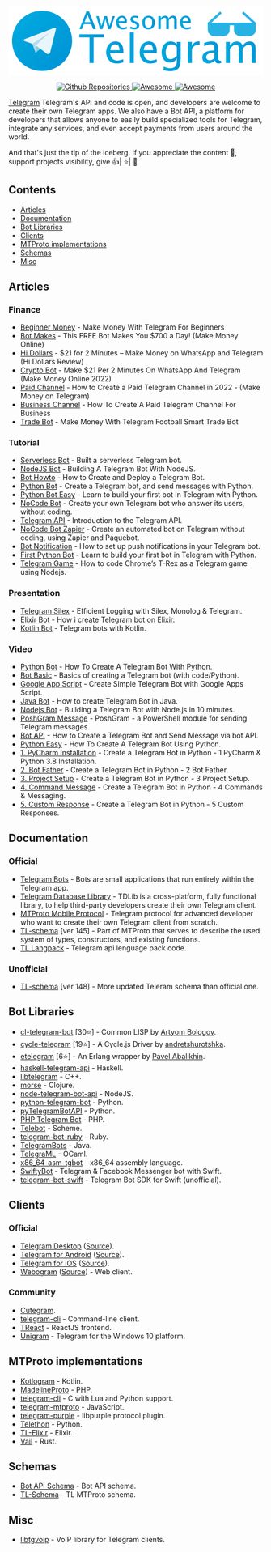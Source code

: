 [<img src="https://github.com/flutegram/awesome-telegram/blob/main/github_header.png?raw=true" align="center" width="850">](https://telegram.org/)


<p align="center">
  <a href="https://github.com/search?q=telegram&type=Repositories">
    <img alt="Github Repositories" src="https://img.shields.io/badge/Repos-116683-brightgreen.svg" />
  </a>
  <a href="https://github.com/sindresorhus/awesome">
    <img alt="Awesome" src="https://cdn.rawgit.com/sindresorhus/awesome/d7305f38d29fed78fa85652e3a63e154dd8e8829/media/badge.svg" />
  </a>
   <a href="https://twitter.com/telegram">
    <img alt="Awesome" src="https://img.shields.io/twitter/url/https/twitter.com/telegram.svg?style=social&label=Follow%20%40telegram" />
  </a>
</p>


<a href="https://telegram.org/">Telegram</a> Telegram's API and code is open, and developers are welcome to create their own Telegram apps. We also have a Bot API, a platform for developers that allows anyone to easily build specialized tools for Telegram, integrate any services, and even accept payments from users around the world.

And that's just the tip of the iceberg.
If you appreciate the content 📖, support projects visibility, give 👍| ⭐| 👏


## Contents

- [Articles](#articles)
- [Documentation](#documentation)
- [Bot Libraries](#bot-libraries)
- [Clients](#clients)
- [MTProto implementations](#mtproto-implementations)
- [Schemas](#schemas)
- [Misc](#misc)

## Articles

### Finance
- [Beginner Money](https://www.youtube.com/watch?v=e_oWfumKPgk) - Make Money With Telegram For Beginners
- [Bot Makes](https://www.youtube.com/watch?v=M9YKeor__8A) - This FREE Bot Makes You $700 a Day! (Make Money Online)
- [Hi Dollars](https://www.youtube.com/watch?v=vJmFUXw8p40) - $21 for 2 Minutes – Make Money on WhatsApp and Telegram (Hi Dollars Review)
- [Crypto Bot](https://www.youtube.com/watch?v=I9HEllHja5A) - Make $21 Per 2 Minutes On WhatsApp And Telegram (Make Money Online 2022)
- [Paid Channel](https://www.youtube.com/watch?v=ReKqbkeJfV8) - How to Create a Paid Telegram Channel in 2022 - (Make Money on Telegram)
- [Business Channel](https://www.youtube.com/watch?v=Hd2eDkP-238) - How To Create A Paid Telegram Channel For Business
- [Trade Bot](https://www.youtube.com/watch?v=zzIBNSSHKQA) - Make Money With Telegram Football Smart Trade Bot

### Tutorial
- [Serverless Bot](https://medium.com/free-code-camp/how-to-build-a-server-less-telegram-bot-227f842f4706) - Built a serverless Telegram bot.
- [NodeJS Bot](https://codingwithmanny.medium.com/building-a-telegram-bot-with-nodejs-46660f05b42f) - Building A Telegram Bot With NodeJS.
- [Bot Howto](https://medium.com/hackernoon/how-to-create-and-deploy-a-telegram-bot-2addd8aec6b4) - How to Create and Deploy a Telegram Bot.
- [Python Bot](https://medium.com/@ManHay_Hong/how-to-create-a-telegram-bot-and-send-messages-with-python-4cf314d9fa3e) - Create a Telegram bot, and send messages with Python.
- [Python Bot Easy](https://medium.com/free-code-camp/learn-to-build-your-first-bot-in-telegram-with-python-4c99526765e4) - Learn to build your first bot in Telegram with Python.
- [NoCode Bot](https://medium.com/chatfuel-blog/how-to-create-your-own-telegram-bot-who-answer-its-users-without-coding-996de337f019) - Create your own Telegram bot who answer its users, without coding.
- [Telegram API](https://towardsdatascience.com/introduction-to-the-telegram-api-b0cd220dbed2) - Introduction to the Telegram API.
- [NoCode Bot Zapier](https://medium.com/chatfuel-blog/how-to-create-an-automated-bot-on-telegram-without-coding-using-zapier-and-paquebot-5a635a3b867b) - Create an automated bot on Telegram without coding, using Zapier and Paquebot.
- [Bot Notification](https://www.freecodecamp.org/news/telegram-push-notifications-58477e71b2c2/) - How to set up push notifications in your Telegram bot.
- [First Python Bot](https://www.freecodecamp.org/news/learn-to-build-your-first-bot-in-telegram-with-python-4c99526765e4/) - Learn to build your first bot in Telegram with Python.
- [Telegram Game](https://www.freecodecamp.org/news/how-to-code-chromes-t-rex-as-a-telegram-game-using-node-js-cbcf42f76f4b/) - How to code Chrome’s T-Rex as a Telegram game using Nodejs.

### Presentation
- [Telegram Silex](https://speakerdeck.com/ramcoelho/efficient-logging-with-silex-monolog-and-telegram) - Efficient Logging with Silex, Monolog & Telegram.
- [Elixir Bot](https://speakerdeck.com/rastopyr/how-i-create-telegram-bot-on-elixir) - How i create Telegram bot on Elixir.
- [Kotlin Bot](https://speakerdeck.com/vjgarcia/telegram-bots-with-kotlin) - Telegram bots with Kotlin.

### Video
- [Python Bot](https://www.youtube.com/watch?v=NwBWW8cNCP4) - How To Create A Telegram Bot With Python.
- [Bot Basic](https://www.youtube.com/watch?v=RD3SyYHDQpo) - Basics of creating a Telegram bot (with code/Python).
- [Google App Script](https://www.youtube.com/watch?v=EGL1JaNoMME) - Create Simple Telegram Bot with Google Apps Script.
- [Java Bot](https://www.youtube.com/watch?v=XjOnp8TVNSQ) - How to create Telegram Bot in Java.
- [Nodejs Bot](https://www.youtube.com/watch?v=IlsygSzikOQ) - Building a Telegram Bot with Node.js in 10 minutes.
- [PoshGram Message](https://www.youtube.com/watch?v=OfyRVl7YThw) - PoshGram - a PowerShell module for sending Telegram messages.
- [Bot API](https://www.youtube.com/watch?v=UhZtrhV7t3U) - How to Create a Telegram Bot and Send Message via bot API.
- [Python Easy](https://www.youtube.com/watch?v=227uk4kDTM8) - How To Create A Telegram Bot Using Python.
- [1. PyCharm Installation](https://www.youtube.com/watch?v=YNY1OGnhSow) - Create a Telegram Bot in Python - 1 PyCharm & Python 3.8 Installation.
- [2. Bot Father](https://www.youtube.com/watch?v=URPIZZNr_2M) - Create a Telegram Bot in Python - 2 Bot Father.
- [3. Project Setup](https://www.youtube.com/watch?v=8nm1LJIijc0) - Create a Telegram Bot in Python - 3 Project Setup.
- [4. Command Message](https://www.youtube.com/watch?v=50npIbrXmnI) - Create a Telegram Bot in Python - 4 Commands & Messaging.
- [5. Custom Response](https://www.youtube.com/watch?v=-W25XN3F0IY) - Create a Telegram Bot in Python - 5 Custom Responses.

## Documentation

### Official
- [Telegram Bots](https://core.telegram.org/bots/api) - Bots are small applications that run entirely within the Telegram app.
- [Telegram Database Library](https://core.telegram.org/tdlib) - TDLib is a cross-platform, fully functional library, to help third-party developers create their own Telegram client.
- [MTProto Mobile Protocol](https://core.telegram.org/mtproto) - Telegram protocol for advanced developer who want to create their own Telegram client from scratch.
- [TL-schema](https://core.telegram.org/schema) [ver 145] - Part of MTProto that serves to describe the used system of types, constructors, and existing functions.
- [TL Langpack](https://translations.telegram.org/) - Telegram api lenguage pack code.

### Unofficial
- [TL-schema](https://github.com/tdlib/td/blob/master/td/generate/scheme/telegram_api.tl) [ver 148] - More updated Teleram schema than official one.

## Bot Libraries
- [cl-telegram-bot](https://github.com/40ants/cl-telegram-bot) [30⭐] - Common LISP by [Artyom Bologov](https://github.com/aartaka).
- [cycle-telegram](https://github.com/goodmind/cycle-telegram) [19⭐] - A Cycle.js Driver by [andretshurotshka](https://github.com/goodmind).
- [etelegram](https://github.com/tnt-dev/etelegram) [6⭐] - An Erlang wrapper by [Pavel Abalikhin](https://github.com/tnt-dev).
- [haskell-telegram-api](http://github.com/klappvisor/haskell-telegram-api) - Haskell.
- [libtelegram](https://github.com/slowriot/libtelegram) - C++.
- [morse](https://github.com/Otann/morse) - Clojure.
- [node-telegram-bot-api](https://github.com/yagop/node-telegram-bot-api) - NodeJS.
- [python-telegram-bot](https://github.com/python-telegram-bot/python-telegram-bot) - Python.
- [pyTelegramBotAPI](https://github.com/eternnoir/pyTelegramBotAPI/) - Python.
- [PHP Telegram Bot](https://github.com/php-telegram-bot/core) - PHP.
- [Telebot](https://github.com/KnairdA/Telebot) - Scheme.
- [telegram-bot-ruby](https://github.com/atipugin/telegram-bot-ruby) - Ruby.
- [TelegramBots](https://github.com/rubenlagus/TelegramBots) - Java.
- [TelegraML](https://github.com/nv-vn/TelegraML) - OCaml.
- [x86_64-asm-tgbot](https://github.com/StefanoBelli/x86_64-asm-tgbot) - x86_64 assembly language.
- [SwiftyBot](https://github.com/FabrizioBrancati/SwiftyBot) - Telegram & Facebook Messenger bot with Swift.
- [telegram-bot-swift](https://github.com/zmeyc/telegram-bot-swift) - Telegram Bot SDK for Swift (unofficial).

## Clients

### Official
- [Telegram Desktop](https://desktop.telegram.org) ([Source](https://github.com/telegramdesktop/tdesktop)).
- [Telegram for Android](https://play.google.com/store/apps/details?id=org.telegram.messenger) ([Source](https://github.com/DrKLO/Telegram)).
- [Telegram for iOS](https://itunes.apple.com/gb/app/telegram-messenger/id686449807?mt=8) ([Source](https://github.com/peter-iakovlev/Telegram)).
- [Webogram](https://web.telegram.org) ([Source](https://github.com/zhukov/webogram)) - Web client.

### Community
- [Cutegram](http://aseman.co/en/products/cutegram/).
- [telegram-cli](https://github.com/vysheng/tg) - Command-line client.
- [TReact](https://github.com/goodmind/treact) - ReactJS frontend.
- [Unigram](https://github.com/UnigramDev/Unigram) - Telegram for the Windows 10 platform.

## MTProto implementations

- [Kotlogram](https://github.com/badoualy/kotlogram) - Kotlin.
- [MadelineProto](https://github.com/danog/MadelineProto) - PHP.
- [telegram-cli](https://github.com/vysheng/tg) - C with Lua and Python support.
- [telegram-mtproto](https://github.com/zerobias/telegram-mtproto) - JavaScript.
- [telegram-purple](https://github.com/majn/telegram-purple) - libpurple protocol plugin.
- [Telethon](https://github.com/LonamiWebs/Telethon) - Python.
- [TL-Elixir](https://gitlab.com/snippets/1664390) - Elixir.
- [Vail](https://github.com/JuanPotato/Vail) - Rust.

## Schemas
- [Bot API Schema](https://github.com/tranql/telegram-bot-api-schema) - Bot API schema.
- [TL-Schema](https://github.com/stek29/tl-schema) - TL MTProto schema.

## Misc
- [libtgvoip](https://github.com/grishka/libtgvoip) - VoIP library for Telegram clients.
